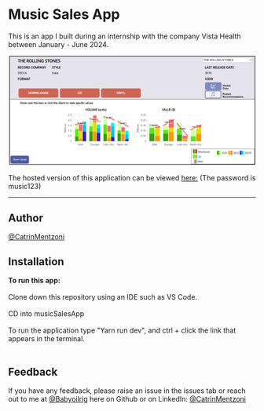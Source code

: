 # Music Sales App
This is an app I built during an internship with the company Vista Health between January - June 2024.

![Music Sales App](https://github.com/Babyoilrig/musicSalesApp/blob/main/public/music-sales-app-image.png)

The hosted version of this application can be viewed [here:](https://d3lbkpk336idnz.cloudfront.net/) (The password is music123)
***


**Author**
--------------

[@CatrinMentzoni](https://github.com/Babyoilrig)
 
**Installation**
-----------------

**To run this app:**
<br/><br/>
Clone down this repository using an IDE such as VS Code.
<br/><br/>
CD into musicSalesApp
<br/><br/>
To run the application type "Yarn run dev", and ctrl + click the link that appears in the terminal.
<br/><br/>
 
**Feedback**
-----------------
If you have any feedback, please raise an issue in the issues tab or reach out to me at [@Babyoilrig](https://github.com/Babyoilrig) here on Github or on LinkedIn: [@CatrinMentzoni](https://www.linkedin.com/in/catrin-mentzoni/) 
